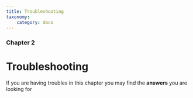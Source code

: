 ```yaml
---
title: Troubleshooting
taxonomy:
    category: docs
---
```


### Chapter 2

# Troubleshooting

If you are having troubles in this chapter you may find the **answers** you are looking for
